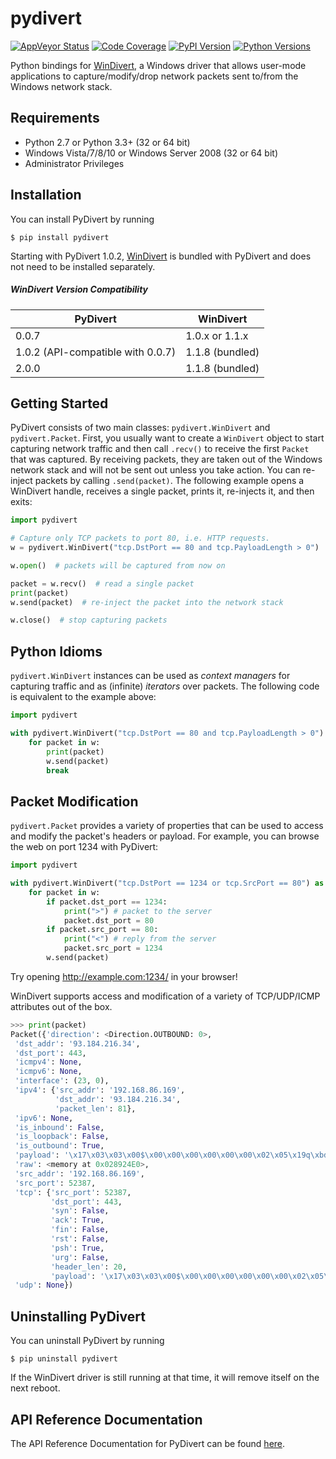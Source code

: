# pydivert

[![AppVeyor Status](https://img.shields.io/appveyor/ci/ffalcinelli/pydivert/master.svg)](https://ci.appveyor.com/project/ffalcinelli/pydivert)
[![Code Coverage](https://img.shields.io/codecov/c/github/ffalcinelli/pydivert/master.svg)](https://codecov.io/gh/ffalcinelli/pydivert)
[![PyPI Version](https://img.shields.io/pypi/v/pydivert.svg)](https://pypi.python.org/pypi/pydivert)
[![Python Versions](https://img.shields.io/pypi/pyversions/pydivert.svg)](https://pypi.python.org/pypi/pydivert)

Python bindings for [WinDivert](https://github.com/basil00/Divert), a Windows driver that allows
user-mode applications to capture/modify/drop network packets sent to/from the Windows
network stack.

## Requirements

- Python 2.7 or Python 3.3+ (32 or 64 bit)
- Windows Vista/7/8/10 or Windows Server 2008 (32 or 64 bit)
- Administrator Privileges

## Installation

You can install PyDivert by running

```
$ pip install pydivert
```

Starting with PyDivert 1.0.2, [WinDivert](http://reqrypt.org/windivert.html) is bundled with
PyDivert and does not need to be installed separately.



##### WinDivert Version Compatibility


| PyDivert                          | WinDivert       |
|-----------------------------------|-----------------|
| 0.0.7                             | 1.0.x or 1.1.x  |
| 1.0.2 (API-compatible with 0.0.7) | 1.1.8 (bundled) |
| 2.0.0                             | 1.1.8 (bundled) |

## Getting Started

PyDivert consists of two main classes: `pydivert.WinDivert` and `pydivert.Packet`.
First, you usually want to create a `WinDivert` object to start capturing network traffic and then
call `.recv()` to receive the first `Packet` that was captured. By receiving packets, they are taken
out of the Windows network stack and will not be sent out unless you take action.
You can re-inject packets by calling `.send(packet)`.
The following example opens a WinDivert handle, receives a single packet, prints it, re-injects it,
and then exits:

```python
import pydivert

# Capture only TCP packets to port 80, i.e. HTTP requests.
w = pydivert.WinDivert("tcp.DstPort == 80 and tcp.PayloadLength > 0")

w.open()  # packets will be captured from now on

packet = w.recv()  # read a single packet
print(packet)
w.send(packet)  # re-inject the packet into the network stack

w.close()  # stop capturing packets
```

## Python Idioms

`pydivert.WinDivert` instances can be used as _context managers_ for capturing traffic and as (infinite) _iterators_ over
packets. The following code is equivalent to the example above:

```python
import pydivert

with pydivert.WinDivert("tcp.DstPort == 80 and tcp.PayloadLength > 0") as w:
    for packet in w:
        print(packet)
        w.send(packet)
        break
```

## Packet Modification

`pydivert.Packet` provides a variety of properties that can be used to access and modify the
packet's headers or payload. For example, you can browse the web on port 1234 with PyDivert:

```python
import pydivert

with pydivert.WinDivert("tcp.DstPort == 1234 or tcp.SrcPort == 80") as w:
    for packet in w:
        if packet.dst_port == 1234:
            print(">") # packet to the server
            packet.dst_port = 80
        if packet.src_port == 80:
            print("<") # reply from the server
            packet.src_port = 1234
        w.send(packet)

```

Try opening <http://example.com:1234/> in your browser!

WinDivert supports access and modification of a variety of TCP/UDP/ICMP attributes out of the box.

```python
>>> print(packet)
Packet({'direction': <Direction.OUTBOUND: 0>,
 'dst_addr': '93.184.216.34',
 'dst_port': 443,
 'icmpv4': None,
 'icmpv6': None,
 'interface': (23, 0),
 'ipv4': {'src_addr': '192.168.86.169',
          'dst_addr': '93.184.216.34',
          'packet_len': 81},
 'ipv6': None,
 'is_inbound': False,
 'is_loopback': False,
 'is_outbound': True,
 'payload': '\x17\x03\x03\x00$\x00\x00\x00\x00\x00\x00\x02\x05\x19q\xbd\xcfD\x8a\xe3...',
 'raw': <memory at 0x028924E0>,
 'src_addr': '192.168.86.169',
 'src_port': 52387,
 'tcp': {'src_port': 52387,
         'dst_port': 443,
         'syn': False,
         'ack': True,
         'fin': False,
         'rst': False,
         'psh': True,
         'urg': False,
         'header_len': 20,
         'payload': '\x17\x03\x03\x00$\x00\x00\x00\x00\x00\x00\x02\x05\x19q\xbd\xcfD\x8a\xe3...'},
 'udp': None})
```

## Uninstalling PyDivert

You can uninstall PyDivert by running

```
$ pip uninstall pydivert
```

If the WinDivert driver is still running at that time, it will remove itself on the next reboot.

## API Reference Documentation

The API Reference Documentation for PyDivert can be found [here](FIXME).